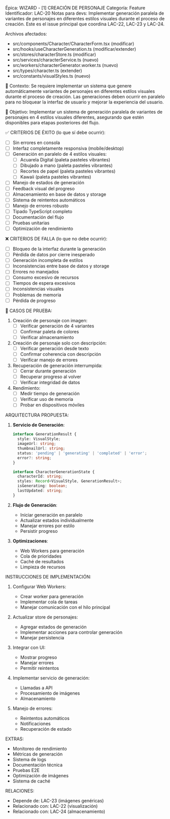 Épica: WIZARD - [1] CREACIÓN DE PERSONAJE
Categoría: Feature
Identificador: LAC-20
Notas para devs: Implementar generación paralela de variantes de personajes en diferentes estilos visuales durante el proceso de creación. Este es el issue principal que coordina LAC-22, LAC-23 y LAC-24.

Archivos afectados:
- src/components/Character/CharacterForm.tsx (modificar)
- src/hooks/useCharacterGeneration.ts (modificar/extender)
- src/stores/characterStore.ts (modificar)
- src/services/characterService.ts (nuevo)
- src/workers/characterGenerator.worker.ts (nuevo)
- src/types/character.ts (extender)
- src/constants/visualStyles.ts (nuevo)

🧠 Contexto:
Se requiere implementar un sistema que genere automáticamente variantes de personajes en diferentes estilos visuales durante el proceso de creación. Las generaciones deben ocurrir en paralelo para no bloquear la interfaz de usuario y mejorar la experiencia del usuario.

📐 Objetivo:
Implementar un sistema de generación paralela de variantes de personajes en 4 estilos visuales diferentes, asegurando que estén disponibles para etapas posteriores del flujo.

✅ CRITERIOS DE ÉXITO (lo que sí debe ocurrir):

- [ ] Sin errores en consola
- [ ] Interfaz completamente responsiva (mobile/desktop)
- [ ] Generación en paralelo de 4 estilos visuales:
  - [ ] Acuarela Digital (paleta pasteles vibrantes)
  - [ ] Dibujado a mano (paleta pasteles vibrantes)
  - [ ] Recortes de papel (paleta pasteles vibrantes)
  - [ ] Kawaii (paleta pasteles vibrantes)
- [ ] Manejo de estados de generación
- [ ] Feedback visual del progreso
- [ ] Almacenamiento en base de datos y storage
- [ ] Sistema de reintentos automáticos
- [ ] Manejo de errores robusto
- [ ] Tipado TypeScript completo
- [ ] Documentación del flujo
- [ ] Pruebas unitarias
- [ ] Optimización de rendimiento

❌ CRITERIOS DE FALLA (lo que no debe ocurrir):

- [ ] Bloqueo de la interfaz durante la generación
- [ ] Pérdida de datos por cierre inesperado
- [ ] Generación incompleta de estilos
- [ ] Inconsistencias entre base de datos y storage
- [ ] Errores no manejados
- [ ] Consumo excesivo de recursos
- [ ] Tiempos de espera excesivos
- [ ] Inconsistencias visuales
- [ ] Problemas de memoria
- [ ] Pérdida de progreso

🧪 CASOS DE PRUEBA:

1. Creación de personaje con imagen:
   - [ ] Verificar generación de 4 variantes
   - [ ] Confirmar paleta de colores
   - [ ] Verificar almacenamiento

2. Creación de personaje solo con descripción:
   - [ ] Verificar generación desde texto
   - [ ] Confirmar coherencia con descripción
   - [ ] Verificar manejo de errores

3. Recuperación de generación interrumpida:
   - [ ] Cerrar durante generación
   - [ ] Recuperar progreso al volver
   - [ ] Verificar integridad de datos

4. Rendimiento:
   - [ ] Medir tiempo de generación
   - [ ] Verificar uso de memoria
   - [ ] Probar en dispositivos móviles

ARQUITECTURA PROPUESTA:

1. **Servicio de Generación**:
   ```typescript
   interface GenerationResult {
     style: VisualStyle;
     imageUrl: string;
     thumbnailUrl: string;
     status: 'pending' | 'generating' | 'completed' | 'error';
     error?: string;
   }
   
   interface CharacterGenerationState {
     characterId: string;
     styles: Record<VisualStyle, GenerationResult>;
     isGenerating: boolean;
     lastUpdated: string;
   }
   ```

2. **Flujo de Generación**:
   - Iniciar generación en paralelo
   - Actualizar estados individualmente
   - Manejar errores por estilo
   - Persistir progreso

3. **Optimizaciones**:
   - Web Workers para generación
   - Cola de prioridades
   - Caché de resultados
   - Limpieza de recursos

INSTRUCCIONES DE IMPLEMENTACIÓN:

1. Configurar Web Workers:
   - Crear worker para generación
   - Implementar cola de tareas
   - Manejar comunicación con el hilo principal

2. Actualizar store de personajes:
   - Agregar estados de generación
   - Implementar acciones para controlar generación
   - Manejar persistencia

3. Integrar con UI:
   - Mostrar progreso
   - Manejar errores
   - Permitir reintentos

4. Implementar servicio de generación:
   - Llamadas a API
   - Procesamiento de imágenes
   - Almacenamiento

5. Manejo de errores:
   - Reintentos automáticos
   - Notificaciones
   - Recuperación de estado

EXTRAS:
- Monitoreo de rendimiento
- Métricas de generación
- Sistema de logs
- Documentación técnica
- Pruebas E2E
- Optimización de imágenes
- Sistema de caché

RELACIONES:
- Depende de: LAC-23 (imágenes genéricas)
- Relacionado con: LAC-22 (visualización)
- Relacionado con: LAC-24 (almacenamiento)
